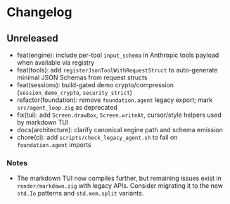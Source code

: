 # Changelog

## Unreleased

- feat(engine): include per-tool `input_schema` in Anthropic tools payload when available via registry
- feat(tools): add `registerJsonToolWithRequestStruct` to auto-generate minimal JSON Schemas from request structs
- feat(sessions): build-gated demo crypto/compression (`session_demo_crypto`, `security_strict`)
- refactor(foundation): remove `foundation.agent` legacy export; mark `src/agent_loop.zig` as deprecated
- fix(tui): add `Screen.drawBox`, `Screen.writeAt`, cursor/style helpers used by markdown TUI
- docs(architecture): clarify canonical engine path and schema emission
- chore(ci): add `scripts/check_legacy_agent.sh` to fail on `foundation.agent` imports

### Notes
- The markdown TUI now compiles further, but remaining issues exist in `render/markdown.zig` with legacy APIs. Consider migrating it to the new `std.Io` patterns and `std.mem.split` variants.
